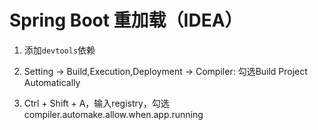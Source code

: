 Spring Boot 重加载（IDEA）
===

1. 添加`devtools`依赖

2. Setting -> Build,Execution,Deployment -> Compiler: 勾选Build Project Automatically

3. Ctrl + Shift + A，输入registry，勾选compiler.automake.allow.when.app.running
